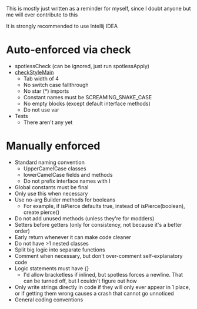 This is mostly just written as a reminder for myself, since I doubt anyone but me will ever contribute to this

It is strongly recommended to use Intellij IDEA

# Auto-enforced via check
* spotlessCheck (can be ignored, just run spotlessApply)
* [checkStyleMain](core/checkstyle.xml)
  * Tab width of 4
  * No switch case fallthrough
  * No star (*) imports
  * Constant names must be SCREAMING_SNAKE_CASE
  * No empty blocks (except default interface methods)
  * Do not use var
* Tests
  * There aren't any yet

# Manually enforced
* Standard naming convention
  * UpperCamelCase classes
  * lowerCamelCase fields and methods
  * Do not prefix interface names with I
* Global constants must be final
* Only use this when necessary
* Use no-arg Builder methods for booleans
  * For example, if isPierce defaults true, instead of isPierce(boolean), create pierce()
* Do not add unused methods (unless they're for modders)
* Setters before getters (only for consistency, not because it's a better order)
* Early return whenever it can make code cleaner
* Do not have >1 nested classes
* Split big logic into separate functions
* Comment when necessary, but don't over-comment self-explanatory code
* Logic statements must have {}
  * I'd allow bracketless if inlined, but spotless forces a newline. That can be turned off, but I couldn't figure out how
* Only write strings directly in code if they will only ever appear in 1 place, or if getting them wrong causes a crash that cannot go unnoticed
* General coding conventions